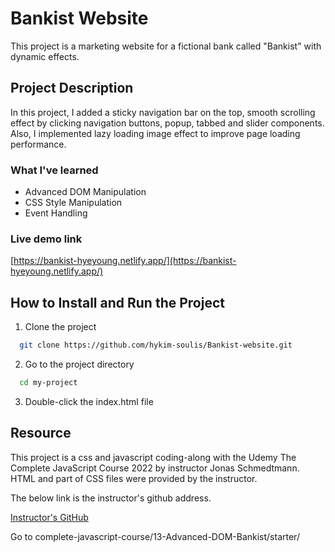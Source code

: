 # Bankist Website

This project is a marketing website for a fictional bank called "Bankist" with dynamic effects.

## Project Description

In this project, I added a sticky navigation bar on the top, smooth scrolling effect by clicking navigation buttons, popup, tabbed and slider components. Also, I implemented lazy loading image effect to improve page loading performance.

### What I've learned

- Advanced DOM Manipulation
- CSS Style Manipulation
- Event Handling

### Live demo link

[https://bankist-hyeyoung.netlify.app/](https://bankist-hyeyoung.netlify.app/)

## How to Install and Run the Project

1. Clone the project

```bash
  git clone https://github.com/hykim-soulis/Bankist-website.git
```

2. Go to the project directory

```bash
  cd my-project
```

3. Double-click the index.html file

## Resource

This project is a css and javascript coding-along with the Udemy The Complete JavaScript Course 2022 by instructor Jonas Schmedtmann. HTML and part of CSS files were provided by the instructor.

The below link is the instructor's github address.

[Instructor's GitHub](https://github.com/jonasschmedtmann/complete-javascript-course.git)

Go to complete-javascript-course/13-Advanced-DOM-Bankist/starter/
